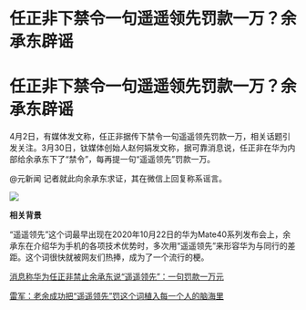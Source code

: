 # 任正非下禁令一句遥遥领先罚款一万？余承东辟谣

# 任正非下禁令一句遥遥领先罚款一万？余承东辟谣

4月2日，有媒体发文称，任正非据传下禁令一句遥遥领先罚款一万，相关话题引发关注。3月30日，钛媒体创始人赵何娟发文称，据可靠消息说，任正非在华为内部给余承东下了“禁令”，每再提一句“遥遥领先”罚款一万。

@元新闻 记者就此向余承东求证，其在微信上回复称系谣言。

![](https://inews.gtimg.com/news_bt/O1cCscAi7-6FnckzgR_mrLiKOzrS_TTcZA40SGfplVuQkAA/1000)

**相关背景**

“遥遥领先”这个词最早出现在2020年10月22日的华为Mate40系列发布会上，余承东在介绍华为手机的各项技术优势时，多次用“遥遥领先”来形容华为与同行的差距。这个词很快就被网友们热捧，成为了一个流行的梗。

[消息称华为任正非禁止余承东说“遥遥领先”：一句罚款一万元](https://news.qq.com/rain/a/20240402A050ZF00)

[雷军：老余成功把“遥遥领先”罚这个词植入每一个人的脑海里 ](https://news.qq.com/rain/a/20240402A04WTQ00)

